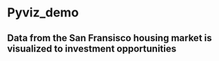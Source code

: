# Pyviz_demo
## Data from the San Fransisco housing market is visualized to investment opportunities 